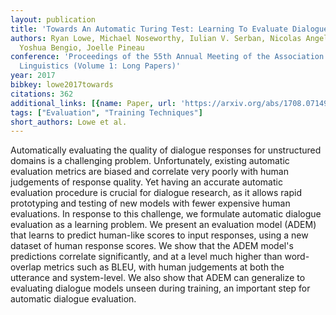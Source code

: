 ```yaml
---
layout: publication
title: 'Towards An Automatic Turing Test: Learning To Evaluate Dialogue Responses'
authors: Ryan Lowe, Michael Noseworthy, Iulian V. Serban, Nicolas Angelard-gontier,
  Yoshua Bengio, Joelle Pineau
conference: 'Proceedings of the 55th Annual Meeting of the Association for Computational
  Linguistics (Volume 1: Long Papers)'
year: 2017
bibkey: lowe2017towards
citations: 362
additional_links: [{name: Paper, url: 'https://arxiv.org/abs/1708.07149'}]
tags: ["Evaluation", "Training Techniques"]
short_authors: Lowe et al.
---
```

Automatically evaluating the quality of dialogue responses for unstructured
domains is a challenging problem. Unfortunately, existing automatic evaluation
metrics are biased and correlate very poorly with human judgements of response
quality. Yet having an accurate automatic evaluation procedure is crucial for
dialogue research, as it allows rapid prototyping and testing of new models
with fewer expensive human evaluations. In response to this challenge, we
formulate automatic dialogue evaluation as a learning problem. We present an
evaluation model (ADEM) that learns to predict human-like scores to input
responses, using a new dataset of human response scores. We show that the ADEM
model's predictions correlate significantly, and at a level much higher than
word-overlap metrics such as BLEU, with human judgements at both the utterance
and system-level. We also show that ADEM can generalize to evaluating dialogue
models unseen during training, an important step for automatic dialogue
evaluation.